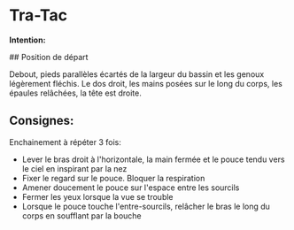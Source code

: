 # Tra-Tac

**Intention:**

## Position de départ

Debout, pieds parallèles écartés de la largeur du bassin et les genoux légèrement fléchis. Le dos
droit, les mains posées sur le long du corps, les épaules relâchées, la tête est droite.

## Consignes:

Enchainement à répéter 3 fois:
- Lever le bras droit à l'horizontale, la main fermée et le pouce tendu vers le ciel en inspirant par la nez
- Fixer le regard sur le pouce. Bloquer la respiration
- Amener doucement le pouce sur l'espace entre les sourcils
- Fermer les yeux lorsque la vue se trouble
- Lorsque le pouce touche l'entre-sourcils, relâcher le bras le long du corps en soufflant par la bouche
